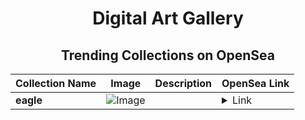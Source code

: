 <div align="center">

# Digital Art Gallery

## Trending Collections on OpenSea

| Collection Name                       | Image                                                                                     | Description                       | OpenSea Link                                                                                          |
|---------------------------------------|-------------------------------------------------------------------------------------------|-----------------------------------|--------------------------------------------------------------------------------------------------------|
| **eagle** | ![Image](https://i.seadn.io/s/raw/files/95fcd8cc46d949c6c48487a1e76ed5af.jpg?w=500&auto=format?w=200&auto=format) |  | <details><summary>Link</summary>[eagle](https://opensea.io/collection/eagle-255)</details> |

</div>